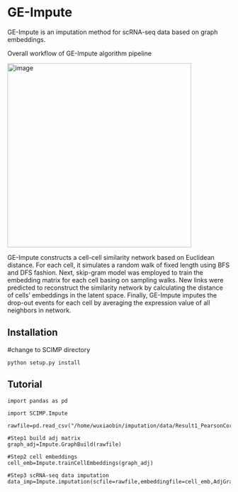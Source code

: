 # GE-Impute

GE-Impute is an imputation method for scRNA-seq data based on graph embeddings.

Overall workflow of GE-Impute algorithm pipeline

<img width="415" alt="image" src="https://user-images.githubusercontent.com/44340233/162195520-e8b84b86-0efe-4fb2-b6ac-786c8a04496f.png">

GE-Impute constructs a cell-cell similarity network based on Euclidean distance. For each cell, it simulates a random walk of fixed length using BFS and DFS fashion. Next, skip-gram model was employed to train the embedding matrix for each cell basing on sampling walks. New links were predicted to reconstruct the similarity network by calculating the distance of cells’ embeddings in the latent space. Finally, GE-Impute imputes the drop-out events for each cell by averaging the expression value of all neighbors in network.

## Installation

#change to SCIMP directory
```
python setup.py install
```

## Tutorial

```
import pandas as pd

import SCIMP.Impute

rawfile=pd.read_csv("/home/wuxiaobin/imputation/data/Result1_PearsonCor/scfile_10x.txt",sep="\t",index_col=0)

#Step1 build adj matrix
graph_adj=Impute.GraphBuild(rawfile)

#Step2 cell embeddings
cell_emb=Impute.trainCellEmbeddings(graph_adj)

#Step3 scRNA-seq data imputation
data_imp=Impute.imputation(scfile=rawfile,embeddingfile=cell_emb,AdjGraph=graph_adj)
```
